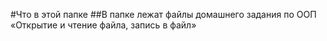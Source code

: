 #Что в этой папке
##В папке лежат файлы домашнего задания по ООП «Открытие и чтение файла, запись в файл»
